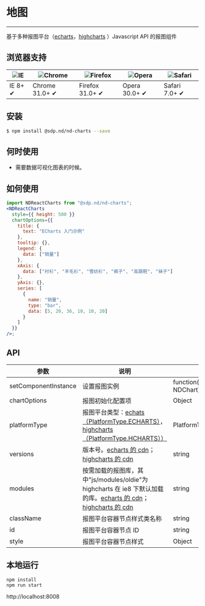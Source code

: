 # 地图

---

基于多种报图平台（[echarts](http://echarts.baidu.com/)，[highcharts](https://www.hcharts.cn/) ）Javascript API 的报图组件

## 浏览器支持

| ![IE](https://raw.githubusercontent.com/godban/browsers-support-badges/master/src/images/edge.png) | ![Chrome](https://raw.githubusercontent.com/godban/browsers-support-badges/master/src/images/chrome.png) | ![Firefox](https://raw.githubusercontent.com/godban/browsers-support-badges/master/src/images/firefox.png) | ![Opera](https://raw.githubusercontent.com/godban/browsers-support-badges/master/src/images/opera.png) | ![Safari](https://raw.githubusercontent.com/godban/browsers-support-badges/master/src/images/safari.png) |
| -------------------------------------------------------------------------------------------------- | -------------------------------------------------------------------------------------------------------- | ---------------------------------------------------------------------------------------------------------- | ------------------------------------------------------------------------------------------------------ | -------------------------------------------------------------------------------------------------------- |
| IE 8+ ✔                                                                                            | Chrome 31.0+ ✔                                                                                           | Firefox 31.0+ ✔                                                                                            | Opera 30.0+ ✔                                                                                          | Safari 7.0+ ✔                                                                                            |

## 安装

```bash
$ npm install @sdp.nd/nd-charts --save
```

## 何时使用

* 需要数据可视化图表的时候。

## 如何使用

```jsx
import NDReactCharts from "@sdp.nd/nd-charts";
<NDReactCharts
  style={{ height: 500 }}
  chartOptions={{
    title: {
      text: "ECharts 入门示例"
    },
    tooltip: {},
    legend: {
      data: ["销量"]
    },
    xAxis: {
      data: ["衬衫", "羊毛衫", "雪纺衫", "裤子", "高跟鞋", "袜子"]
    },
    yAxis: {},
    series: [
      {
        name: "销量",
        type: "bar",
        data: [5, 20, 36, 10, 10, 20]
      }
    ]
  }}
/>;
```

## API

| 参数                 | 说明                                                                                                                                                                                  | 类型                             | 默认值                                                                |
| -------------------- | ------------------------------------------------------------------------------------------------------------------------------------------------------------------------------------- | -------------------------------- | --------------------------------------------------------------------- |
| setComponentInstance | 设置报图实例                                                                                                                                                                          | function(chartInstance, NDChart) | -                                                                     |
| chartOptions         | 报图初始化配置项                                                                                                                                                                      | Object                           | -                                                                     |
| platformType         | 报图平台类型：[echats（PlatformType.ECHARTS）](http://echarts.baidu.com/)，[highcharts（PlatformType.HCHARTS））](https://www.hcharts.cn/)                                            | PlatformType                     | PlatformType.ECHARTS                                                  |
| versions             | 版本号。[echarts 的 cdn](http://www.bootcdn.cn/echarts/)；[highcharts 的 cdn](http://www.bootcdn.cn/highcharts/)                                                                      | string                           | echarts:'4.0.2'；highcharts:'6.0.2'                                   |
| modules              | 按需加载的报图库，其中"js/modules/oldie"为 highcharts 在 ie8 下默认加载的库。[echarts 的 cdn](http://www.bootcdn.cn/echarts/)；[highcharts 的 cdn](http://www.bootcdn.cn/highcharts/) | string                           | echarts:["echarts.min"]；highcharts:["highcharts","js/modules/oldie"] |
| className            | 报图平台容器节点样式类名称                                                                                                                                                            | string                           | -                                                                     |
| id                   | 报图平台容器节点 ID                                                                                                                                                                   | string                           | -                                                                     |
| style                | 报图平台容器节点样式                                                                                                                                                                  | Object                           | -                                                                     |

## 本地运行

```
npm install
npm run start
```

http://localhost:8008
